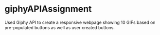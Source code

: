 # giphyAPIAssignment

Used Giphy API to create a responsive webpage showing 10 GIFs based on pre-populated buttons as well as user created buttons.